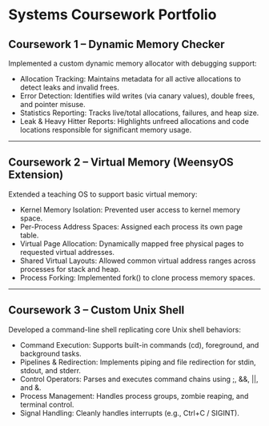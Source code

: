# Systems Coursework Portfolio

## Coursework 1 – Dynamic Memory Checker

Implemented a custom dynamic memory allocator with debugging support:  
- Allocation Tracking: Maintains metadata for all active allocations to detect leaks and invalid frees.  
- Error Detection: Identifies wild writes (via canary values), double frees, and pointer misuse.  
- Statistics Reporting: Tracks live/total allocations, failures, and heap size.  
- Leak & Heavy Hitter Reports: Highlights unfreed allocations and code locations responsible for significant memory usage.

---

## Coursework 2 – Virtual Memory (WeensyOS Extension)

Extended a teaching OS to support basic virtual memory:  
- Kernel Memory Isolation: Prevented user access to kernel memory space.  
- Per-Process Address Spaces: Assigned each process its own page table.  
- Virtual Page Allocation: Dynamically mapped free physical pages to requested virtual addresses.  
- Shared Virtual Layouts: Allowed common virtual address ranges across processes for stack and heap.  
- Process Forking: Implemented fork() to clone process memory spaces.

---

## Coursework 3 – Custom Unix Shell

Developed a command-line shell replicating core Unix shell behaviors:  
- Command Execution: Supports built-in commands (cd), foreground, and background tasks.  
- Pipelines & Redirection: Implements piping and file redirection for stdin, stdout, and stderr.  
- Control Operators: Parses and executes command chains using ;, &&, ||, and &.  
- Process Management: Handles process groups, zombie reaping, and terminal control.  
- Signal Handling: Cleanly handles interrupts (e.g., Ctrl+C / SIGINT).
